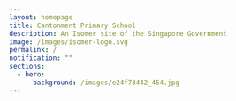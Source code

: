 ```yaml
---
layout: homepage
title: Cantonment Primary School
description: An Isomer site of the Singapore Government
image: /images/isomer-logo.svg
permalink: /
notification: ""
sections:
  - hero:
      background: /images/e24f73442_454.jpg
---
```



